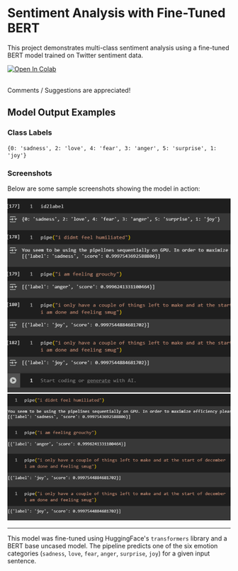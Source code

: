 # Sentiment Analysis with Fine-Tuned BERT

This project demonstrates multi-class sentiment analysis using a fine-tuned BERT model trained on Twitter sentiment data. <br>

[![Open In Colab](https://colab.research.google.com/assets/colab-badge.svg)](https://colab.research.google.com/drive/1KMsiyUNtYv6SjYm0GvOyR_TjNWeVbaQH?usp=sharing)

<br>
Comments / Suggestions are appreciated!

## Model Output Examples

### Class Labels

```
{0: 'sadness', 2: 'love', 4: 'fear', 3: 'anger', 5: 'surprise', 1: 'joy'}
```
### Screenshots

Below are some sample screenshots showing the model in action:

![Example 1](images/img1.png) <br>
![Example 2](images/img2.png)

---

This model was fine-tuned using HuggingFace's `transformers` library and a BERT base uncased model. The pipeline predicts one of the six emotion categories (`sadness`, `love`, `fear`, `anger`, `surprise`, `joy`) for a given input sentence.
